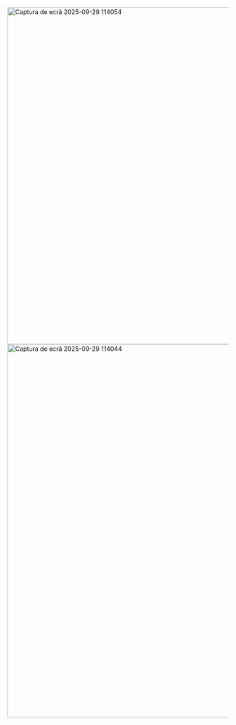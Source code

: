 <img width="1230" height="765" alt="Captura de ecrã 2025-09-29 114054" src="https://github.com/user-attachments/assets/217c8992-8176-4a5b-a5d2-8b2298e6e36b" />

<img width="1242" height="848" alt="Captura de ecrã 2025-09-29 114044" src="https://github.com/user-attachments/assets/5340e9c9-5189-4ed4-a37e-e77476757d34" />
